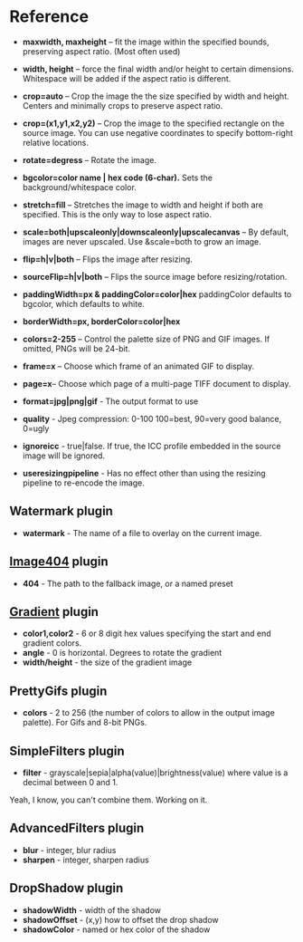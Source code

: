 # Reference


* **maxwidth, maxheight** – fit the image within the specified bounds, preserving aspect ratio. (Most often used)

* **width, height** – force the final width and/or height to certain dimensions. Whitespace will be added if the aspect ratio is different.

* **crop=auto** – Crop the image the the size specified by width and height. Centers and minimally crops to preserve aspect ratio.
* **crop=(x1,y1,x2,y2)** – Crop the image to the specified rectangle on the source image. You can use negative coordinates to specify bottom-right relative locations.
* **rotate=degress** – Rotate the image.
* **bgcolor=color name | hex code (6-char).** Sets the background/whitespace color.
* **stretch=fill** – Stretches the image to width and height if both are specified. This is the only way to lose aspect ratio.
* **scale=both|upscaleonly|downscaleonly|upscalecanvas** – By default, images are never upscaled. Use &scale=both to grow an image.
* **flip=h|v|both** – Flips the image after resizing.
* **sourceFlip=h|v|both** – Flips the source image before resizing/rotation.
* **paddingWidth=px & paddingColor=color|hex** paddingColor defaults to bgcolor, which defaults to white.
* **borderWidth=px, borderColor=color|hex**

* **colors=2-255** – Control the palette size of PNG and GIF images. If omitted, PNGs will be 24-bit.
* **frame=x** – Choose which frame of an animated GIF to display.
* **page=x**– Choose which page of a multi-page TIFF document to display.
* **format=jpg|png|gif** - The output format to use
* **quality** - Jpeg compression: 0-100 100=best, 90=very good balance, 0=ugly
* **ignoreicc** - true|false. If true, the ICC profile embedded in the source image will be ignored.
* **useresizingpipeline** - Has no effect other than using the resizing pipeline to re-encode the image.

## Watermark plugin

* **watermark** - The name of a file to overlay on the current image. 

## [Image404](/plugins/image404) plugin

* **404** - The path to the fallback image, or a named preset

## [Gradient](/plugins/gradient) plugin

* **color1,color2** - 6 or 8 digit hex values specifying the start and end gradient colors. 
* **angle** - 0 is horizontal. Degrees to rotate the gradient
* **width/height** - the size of the gradient image

## PrettyGifs plugin

* **colors** - 2 to 256 (the number of colors to allow in the output image palette). For Gifs and 8-bit PNGs.

## SimpleFilters plugin

* **filter** - grayscale|sepia|alpha(value)|brightness(value) where value is a decimal between 0 and 1.

Yeah, I know, you can't combine them. Working on it.

## AdvancedFilters plugin

* **blur** - integer, blur radius
* **sharpen** - integer, sharpen radius

## DropShadow plugin

* **shadowWidth** - width of the shadow
* **shadowOffset** - (x,y) how to offset the drop shadow
* **shadowColor** - named or hex color of the shadow